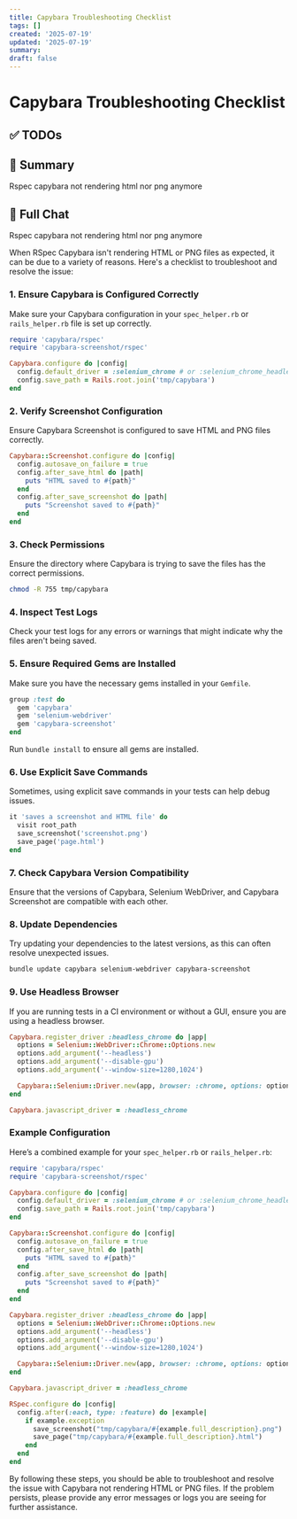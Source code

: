 ```yaml
---
title: Capybara Troubleshooting Checklist
tags: []
created: '2025-07-19'
updated: '2025-07-19'
summary:
draft: false
---
```


# Capybara Troubleshooting Checklist

## ✅ TODOs


## 📌 Summary
Rspec capybara not rendering html nor png anymore

## 🧠 Full Chat


Rspec capybara not rendering html nor png anymore



When RSpec Capybara isn't rendering HTML or PNG files as expected, it can be due to a variety of reasons. Here's a checklist to troubleshoot and resolve the issue:

### 1. Ensure Capybara is Configured Correctly
Make sure your Capybara configuration in your `spec_helper.rb` or `rails_helper.rb` file is set up correctly.

```ruby
require 'capybara/rspec'
require 'capybara-screenshot/rspec'

Capybara.configure do |config|
  config.default_driver = :selenium_chrome # or :selenium_chrome_headless
  config.save_path = Rails.root.join('tmp/capybara')
end
```

### 2. Verify Screenshot Configuration
Ensure Capybara Screenshot is configured to save HTML and PNG files correctly.

```ruby
Capybara::Screenshot.configure do |config|
  config.autosave_on_failure = true
  config.after_save_html do |path|
    puts "HTML saved to #{path}"
  end
  config.after_save_screenshot do |path|
    puts "Screenshot saved to #{path}"
  end
end
```

### 3. Check Permissions
Ensure the directory where Capybara is trying to save the files has the correct permissions.

```sh
chmod -R 755 tmp/capybara
```

### 4. Inspect Test Logs
Check your test logs for any errors or warnings that might indicate why the files aren't being saved.

### 5. Ensure Required Gems are Installed
Make sure you have the necessary gems installed in your `Gemfile`.

```ruby
group :test do
  gem 'capybara'
  gem 'selenium-webdriver'
  gem 'capybara-screenshot'
end
```

Run `bundle install` to ensure all gems are installed.

### 6. Use Explicit Save Commands
Sometimes, using explicit save commands in your tests can help debug issues.

```ruby
it 'saves a screenshot and HTML file' do
  visit root_path
  save_screenshot('screenshot.png')
  save_page('page.html')
end
```

### 7. Check Capybara Version Compatibility
Ensure that the versions of Capybara, Selenium WebDriver, and Capybara Screenshot are compatible with each other.

### 8. Update Dependencies
Try updating your dependencies to the latest versions, as this can often resolve unexpected issues.

```sh
bundle update capybara selenium-webdriver capybara-screenshot
```

### 9. Use Headless Browser
If you are running tests in a CI environment or without a GUI, ensure you are using a headless browser.

```ruby
Capybara.register_driver :headless_chrome do |app|
  options = Selenium::WebDriver::Chrome::Options.new
  options.add_argument('--headless')
  options.add_argument('--disable-gpu')
  options.add_argument('--window-size=1280,1024')

  Capybara::Selenium::Driver.new(app, browser: :chrome, options: options)
end

Capybara.javascript_driver = :headless_chrome
```

### Example Configuration

Here’s a combined example for your `spec_helper.rb` or `rails_helper.rb`:

```ruby
require 'capybara/rspec'
require 'capybara-screenshot/rspec'

Capybara.configure do |config|
  config.default_driver = :selenium_chrome # or :selenium_chrome_headless
  config.save_path = Rails.root.join('tmp/capybara')
end

Capybara::Screenshot.configure do |config|
  config.autosave_on_failure = true
  config.after_save_html do |path|
    puts "HTML saved to #{path}"
  end
  config.after_save_screenshot do |path|
    puts "Screenshot saved to #{path}"
  end
end

Capybara.register_driver :headless_chrome do |app|
  options = Selenium::WebDriver::Chrome::Options.new
  options.add_argument('--headless')
  options.add_argument('--disable-gpu')
  options.add_argument('--window-size=1280,1024')

  Capybara::Selenium::Driver.new(app, browser: :chrome, options: options)
end

Capybara.javascript_driver = :headless_chrome

RSpec.configure do |config|
  config.after(:each, type: :feature) do |example|
    if example.exception
      save_screenshot("tmp/capybara/#{example.full_description}.png")
      save_page("tmp/capybara/#{example.full_description}.html")
    end
  end
end
```

By following these steps, you should be able to troubleshoot and resolve the issue with Capybara not rendering HTML or PNG files. If the problem persists, please provide any error messages or logs you are seeing for further assistance.